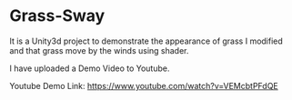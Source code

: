 # Grass-Sway
 
It is a Unity3d project to demonstrate the appearance of grass I modified and that grass move by the winds using shader.

I have uploaded a Demo Video to Youtube.

Youtube Demo Link: https://www.youtube.com/watch?v=VEMcbtPFdQE
